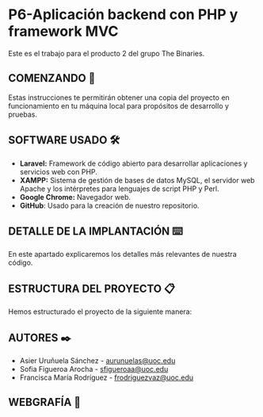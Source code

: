# P6-Aplicación backend con PHP y framework MVC
Este es el trabajo para el producto 2 del grupo The Binaries.

## COMENZANDO 🚀
Estas instrucciones te permitirán obtener una copia del proyecto en funcionamiento en tu máquina local para propósitos de desarrollo y pruebas.

## SOFTWARE USADO 🛠️
- **Laravel:** Framework de código abierto para desarrollar aplicaciones y servicios web con PHP.
- **XAMPP:** Sistema de gestión de bases de datos MySQL, el servidor web Apache y los intérpretes para lenguajes de script PHP y Perl.
- **Google Chrome:** Navegador web.
- **GitHub**: Usado para la creación de nuestro repositorio.

## DETALLE DE LA IMPLANTACIÓN ⌨️
En este apartado explicaremos los detalles más relevantes de nuestra código.

## ESTRUCTURA DEL PROYECTO 📋
Hemos estructurado el proyecto de la siguiente manera:

## AUTORES ✒️
-   Asier Uruñuela Sánchez -  [aurunuelas@uoc.edu](mailto:aurunuelas@uoc.edu)
-   Sofia Figueroa Arocha -  [sfigueroaa@uoc.edu](mailto:sfigueroaa@uoc.edu)
-   Francisca María Rodríguez - [frodriguezvaz@uoc.edu](mailto:frodriguezvaz@uoc.edu)

## WEBGRAFÍA 📖
